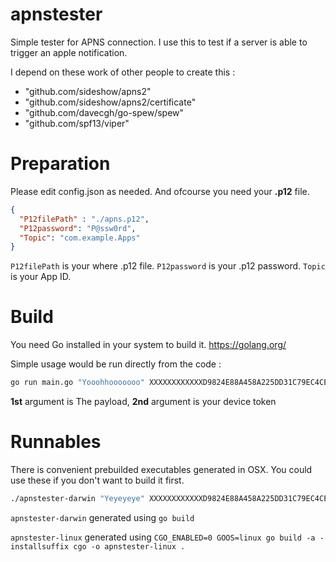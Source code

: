 # apnstester
Simple tester for APNS connection. I use this to test if a server is able to trigger an apple notification.

I depend on these work of other people to create this :

  - "github.com/sideshow/apns2"
  - "github.com/sideshow/apns2/certificate"
  - "github.com/davecgh/go-spew/spew"
  - "github.com/spf13/viper"

# Preparation
Please edit config.json as needed. And ofcourse you need your **.p12** file.

```json 
{
  "P12filePath" : "./apns.p12", 
  "P12password": "P@ssw0rd",
  "Topic": "com.example.Apps"
}
```

```P12filePath``` is your where .p12 file. 
```P12password``` is your .p12 password. 
```Topic``` is your App ID. 

# Build

You need Go installed in your system to build it. https://golang.org/

Simple usage would be run directly from the code : 
```sh
go run main.go "Yooohhooooooo" XXXXXXXXXXXXD9824E88A458A225DD31C79EC4CEFD0C6DFE46C03AAFF3A4E123123
```
**1st** argument is The payload,
**2nd** argument is your device token

# Runnables

There is convenient prebuilded executables generated in OSX. You could use these if you don't want to build it first.

```sh
./apnstester-darwin "Yeyeyeye" XXXXXXXXXXXXD9824E88A458A225DD31C79EC4CEFD0C6DFE46C03AAFF3A4E123123
```

```apnstester-darwin``` generated using ```go build```

```apnstester-linux``` generated using ```CGO_ENABLED=0 GOOS=linux go build -a -installsuffix cgo -o apnstester-linux .```
